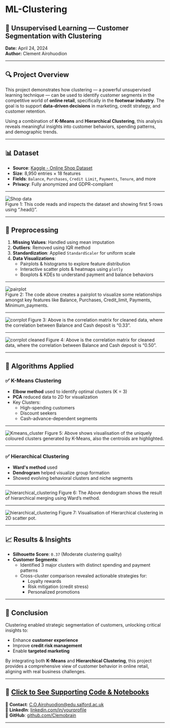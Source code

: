 # ML-Clustering

## 🧠 Unsupervised Learning — Customer Segmentation with Clustering  
**Date:** April 24, 2024  
**Author:** Clement Airohuodion  

---

## 🔍 Project Overview

This project demonstrates how clustering — a powerful unsupervised learning technique — can be used to identify customer segments in the competitive world of **online retail**, specifically in the **footwear industry**. The goal is to support **data-driven decisions** in marketing, credit strategy, and customer retention.

Using a combination of **K-Means** and **Hierarchical Clustering**, this analysis reveals meaningful insights into customer behaviors, spending patterns, and demographic trends.

---

## 📊 Dataset

- **Source**: [Kaggle - Online Shop Dataset](https://www.kaggle.com/datasets/mohamadmahdijadidi/online-shop-data-for-clustering)
- **Size**: 8,950 entries × 18 features  
- **Fields**: `Balance`, `Purchases`, `Credit Limit`, `Payments`, `Tenure`, and more  
- **Privacy**: Fully anonymized and GDPR-compliant

---

![Shop data](/photo/shop_data.png)  
Figure 1: This code reads and inspects the dataset and showing first 5 rows using “.head()”.

---

## 🧹 Preprocessing

1. **Missing Values**: Handled using mean imputation
2. **Outliers**: Removed using IQR method
3. **Standardization**: Applied `StandardScaler` for uniform scale
4. **Data Visualizations**:
   - Pairplots & histograms to explore feature distribution
   - Interactive scatter plots & heatmaps using `plotly`
   - Boxplots & KDEs to understand payment and balance behaviors
  
---

![pairplot](/photo/pairplot.png)  
Figure 2: The code above creates a pairplot to visualize some relationships amongst key features like Balance, Purchases, Credit_limit, Payments, Minimum_payments.

---

![corrplot](/photo/corrplot.png) 
Figure 3: Above is the correlation matrix for cleaned data, where the correlation between Balance and Cash deposit is “0.33”.

---

![corrplot cleaned](/photo/corrplot2.png) 
Figure 4: Above is the correlation matrix for cleaned data, where the correlation between Balance and Cash deposit is “0.50”.

---

## 🧠 Algorithms Applied

### ✅ K-Means Clustering
- **Elbow method** used to identify optimal clusters (K = 3)
- **PCA** reduced data to 2D for visualization
- Key Clusters:
  - High-spending customers
  - Discount seekers
  - Cash-advance-dependent segments

---

![Kmeans_cluster](/photo/Kmeans_cluster.png)
Figure 5: Above shows visualisation of the uniquely coloured clusters generated by K-Means, also the centroids are highlighted.

---

### ✅ Hierarchical Clustering
- **Ward's method** used
- **Dendrogram** helped visualize group formation
- Showed evolving behavioral clusters and niche segments

---

![hierarchical_clustering ](/photo/hierarchical_clustering.png)
Figure 6: The Above dendogram shows the result of hierarchical merging using Ward’s method.

---

![hierarchical_clustering ](/photo/hierarchical_clustering.png)
Figure 7: Visualisation of Hierarchical clustering in 2D scatter pot.

---

## 📈 Results & Insights

- **Silhouette Score**: `0.37` (Moderate clustering quality)
- **Customer Segments**:
  - Identified 3 major clusters with distinct spending and payment patterns
  - Cross-cluster comparison revealed actionable strategies for:
    - Loyalty rewards
    - Risk mitigation (credit stress)
    - Personalized promotions

---

## 📌 Conclusion

Clustering enabled strategic segmentation of customers, unlocking critical insights to:
- Enhance **customer experience**
- Improve **credit risk management**
- Enable **targeted marketing**

By integrating both **K-Means** and **Hierarchical Clustering**, this project provides a comprehensive view of customer behavior in online retail, aligning with real business challenges.

---

## 📁 [Click to See Supporting Code & Notebooks](https://github.com/Clemobrain/Clem_Portfolio/blob/main/Clustering%20Project)

📧 **Contact**: C.O.Airohuodion@edu.salford.ac.uk  
🔗 **LinkedIn**: [linkedin.com/in/yourprofile](https://www.linkedin.com/in/yourprofile)  
🔗 **GitHub**: [github.com/Clemobrain](https://github.com/Clemobrain)

---
